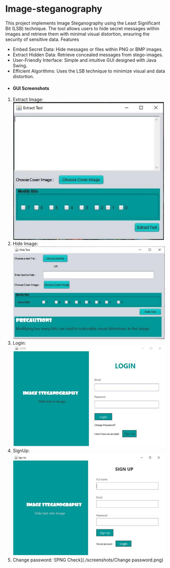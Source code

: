 # Image-steganography
This project implements Image Steganography using the Least Significant Bit (LSB) technique. The tool allows users to hide secret messages within images and retrieve them with minimal visual distortion, ensuring the security of sensitive data.
Features
* Embed Secret Data: Hide messages or files within PNG or BMP images.
* Extract Hidden Data: Retrieve concealed messages from stego-images.
* User-Friendly Interface: Simple and intuitive GUI designed with Java Swing.
* Efficient Algorithms: Uses the LSB technique to minimize visual and data distortion.
* #### GUI Screenshots

1. Extract Image: ![Hide Image](./screenshots/Extracttext.jpeg)
2. Hide Image: ![Altering Threshold](./screenshots/Hidetext.jpeg)
3. Login: ![Extracting Metadata](./screenshots/Login.png)
4. SignUp: ![PNG Check](./screenshots/Signup.png)
5. Change password: ![PNG Check](./screenshots/Change password.png)

